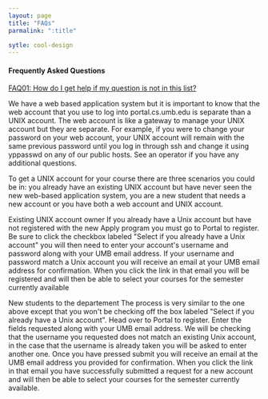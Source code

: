 ```yaml
---
layout: page
title: "FAQs"
parmalink: ":title"

sytle: cool-design
---
```


#### Frequently Asked Questions

[FAQ01: How do I get help if my question is not in this list?](https://google.com)

We have a web based application system but it is important to know that the web account that you use to log into portal.cs.umb.edu is separate than a UNIX account. The web account is like a gateway to manage your UNIX account but they are separate. For example, if you were to change your password on your web account, your UNIX account will remain with the same previous password until you log in through ssh and change it using yppasswd on any of our public hosts. See an operator if you have any additional questions.

To get a UNIX account for your course there are three scenarios you could be in: you already have an existing UNIX account but have never seen the new web-based application system, you are a new student that needs a new account or you have both a web account and UNIX account.

Existing UNIX account owner
If you already have a Unix account but have not registered with the new Apply program you must go to Portal to register. Be sure to click the checkbox labeled "Select if you already have a Unix account" you will then need to enter your account's username and password along with your UMB email address.
If your username and password match a Unix account you will receive an email at your UMB email address for confirmation. When you click the link in that email you will be registered and will then be able to select your courses for the semester currently available

New students to the departement
The process is very similar to the one above except that you won't be checking off the box labeled "Select if you already have a Unix account". Head over to Portal to register. Enter the fields requested along with your UMB email address.
We will be checking that the username you requested does not match an existing Unix account, in the case that the username is already taken you will be asked to enter another one. Once you have pressed submit you will receive an email at the UMB email address you provided for confirmation. When you click the link in that email you have successfully submitted a request for a new account and will then be able to select your courses for the semester currently available.
